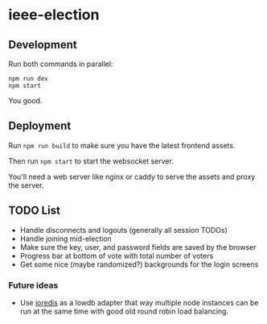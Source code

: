 # ieee-election

## Development

Run both commands in parallel:
```
npm run dev
npm start
```

You good.

## Deployment

Run `npm run build` to make sure you have the latest frontend assets.

Then run `npm start` to start the websocket server.

You'll need a web server like nginx or caddy to serve the assets and proxy the server.

## TODO List
- Handle disconnects and logouts (generally all session TODOs)
- Handle joining mid-election
- Make sure the key, user, and password fields are saved by the browser
- Progress bar at bottom of vote with total number of voters
- Get some nice (maybe randomized?) backgrounds for the login screens

### Future ideas
- Use [ioredis](https://www.npmjs.com/package/ioredis) as a lowdb adapter that way multiple node instances can be run at the same time with good old round robin load balancing.
